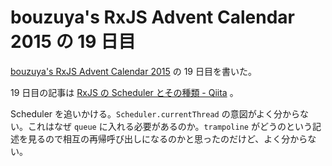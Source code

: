# bouzuya's RxJS Advent Calendar 2015 の 19 日目

[bouzuya's RxJS Advent Calendar 2015](http://www.adventar.org/calendars/1200) の 19 日目を書いた。

19 日目の記事は [RxJS の Scheduler とその種類 - Qiita](http://qiita.com/bouzuya/items/bed0a6d84a2dcc457d41) 。

Scheduler を追いかける。`Scheduler.currentThread` の意図がよく分からない。これはなぜ `queue` に入れる必要があるのか。`trampoline` がどうのという記述を見るので相互の再帰呼び出しになるのかと思ったのだけど、よく分からない。
